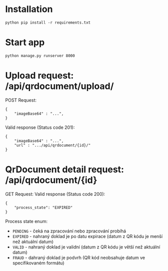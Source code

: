 # Installation
`python pip install -r requirements.txt`
# Start app 
`python manage.py runserver 8000`
# Upload request: /api/qrdocument/upload/
POST Request:
```
{
    "imageBase64" : "...",
}
```
Valid response (Status code 201):
```
{
    "imageBase64" : "...",
    "url" : ".../api/qrdocument/{id}/"
}
```
# QrDocument detail request: /api/qrdocument/{id}
GET Request:
Valid response (Status code 200):
```
{
    "process_state": "EXPIRED"
}
```
Process state enum:
* `PENDING` - čeká na zpracování nebo zpracování probíhá
* `EXPIRED` - nahraný doklad je po datu expirace (datum z QR kódu je menší než aktuální datum)
* `VALID` - nahraný doklad je validní (datum z QR kódu je větší než aktuální datum)
* `FRAUD` - dahraný doklad je podvrh (QR kód neobsahuje datum ve specifikovaném formátu)





